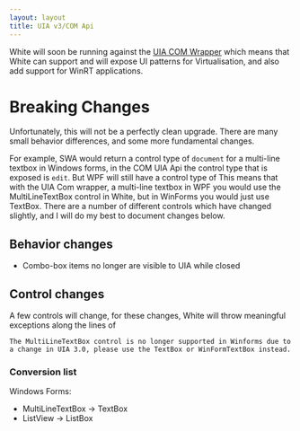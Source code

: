 ```yaml
---
layout: layout
title: UIA v3/COM Api
---
```

White will soon be running against the [UIA COM Wrapper](https://github.com/JakeGinnivan/UIAComWrapper) which means that White can support and will expose UI patterns for Virtualisation, and also add support for WinRT applications.

# Breaking Changes
Unfortunately, this will not be a perfectly clean upgrade. There are many small behavior differences, and some more fundamental changes.

For example, SWA would return a control type of `document` for a multi-line textbox in Windows forms, in the COM UIA Api the control type that is exposed is `edit`. But WPF will still have a control type of  This means that with the UIA Com wrapper, a multi-line textbox in WPF you would use the MultiLineTextBox control in White, but in WinForms you would just use TextBox.
There are a number of different controls which have changed slightly, and I will do my best to document changes below.

## Behavior changes
 - Combo-box items no longer are visible to UIA while closed

## Control changes
A few controls will change, for these changes, White will throw meaningful exceptions along the lines of

    The MultiLineTextBox control is no longer supported in Winforms due to a change in UIA 3.0, please use the TextBox or WinFormTextBox instead.

### Conversion list

Windows Forms:
 - MultiLineTextBox -> TextBox
 - ListView -> ListBox